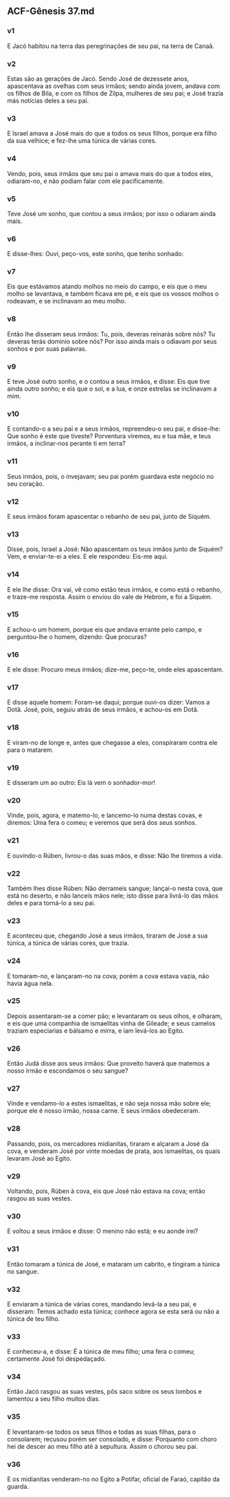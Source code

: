 ## ACF-Gênesis 37.md
### v1
 E Jacó habitou na terra das peregrinações de seu pai, na terra de Canaã.
### v2
 Estas são as gerações de Jacó. Sendo José de dezessete anos, apascentava as ovelhas com seus irmãos; sendo ainda jovem, andava com os filhos de Bila, e com os filhos de Zilpa, mulheres de seu pai; e José trazia más notícias deles a seu pai.
### v3
 E Israel amava a José mais do que a todos os seus filhos, porque era filho da sua velhice; e fez-lhe uma túnica de várias cores.
### v4
 Vendo, pois, seus irmãos que seu pai o amava mais do que a todos eles, odiaram-no, e não podiam falar com ele pacificamente.
### v5
 Teve José um sonho, que contou a seus irmãos; por isso o odiaram ainda mais.
### v6
 E disse-lhes: Ouvi, peço-vos, este sonho, que tenho sonhado:
### v7
 Eis que estávamos atando molhos no meio do campo, e eis que o meu molho se levantava, e também ficava em pé, e eis que os vossos molhos o rodeavam, e se inclinavam ao meu molho.
### v8
 Então lhe disseram seus irmãos: Tu, pois, deveras reinarás sobre nós? Tu deveras terás domínio sobre nós? Por isso ainda mais o odiavam por seus sonhos e por suas palavras.
### v9
 E teve José outro sonho, e o contou a seus irmãos, e disse: Eis que tive ainda outro sonho; e eis que o sol, e a lua, e onze estrelas se inclinavam a mim.
### v10
 E contando-o a seu pai e a seus irmãos, repreendeu-o seu pai, e disse-lhe: Que sonho é este que tiveste? Porventura viremos, eu e tua mãe, e teus irmãos, a inclinar-nos perante ti em terra?
### v11
 Seus irmãos, pois, o invejavam; seu pai porém guardava este negócio no seu coração.
### v12
 E seus irmãos foram apascentar o rebanho de seu pai, junto de Siquém.
### v13
 Disse, pois, Israel a José: Não apascentam os teus irmãos junto de Siquém? Vem, e enviar-te-ei a eles. E ele respondeu: Eis-me aqui.
### v14
 E ele lhe disse: Ora vai, vê como estão teus irmãos, e como está o rebanho, e traze-me resposta. Assim o enviou do vale de Hebrom, e foi a Siquém.
### v15
 E achou-o um homem, porque eis que andava errante pelo campo, e perguntou-lhe o homem, dizendo: Que procuras?
### v16
 E ele disse: Procuro meus irmãos; dize-me, peço-te, onde eles apascentam.
### v17
 E disse aquele homem: Foram-se daqui; porque ouvi-os dizer: Vamos a Dotã. José, pois, seguiu atrás de seus irmãos, e achou-os em Dotã.
### v18
 E viram-no de longe e, antes que chegasse a eles, conspiraram contra ele para o matarem.
### v19
 E disseram um ao outro: Eis lá vem o sonhador-mor!
### v20
 Vinde, pois, agora, e matemo-lo, e lancemo-lo numa destas covas, e diremos: Uma fera o comeu; e veremos que será dos seus sonhos.
### v21
 E ouvindo-o Rúben, livrou-o das suas mãos, e disse: Não lhe tiremos a vida.
### v22
 Também lhes disse Rúben: Não derrameis sangue; lançai-o nesta cova, que está no deserto, e não lanceis mãos nele; isto disse para livrá-lo das mãos deles e para torná-lo a seu pai.
### v23
 E aconteceu que, chegando José a seus irmãos, tiraram de José a sua túnica, a túnica de várias cores, que trazia.
### v24
 E tomaram-no, e lançaram-no na cova; porém a cova estava vazia, não havia água nela.
### v25
 Depois assentaram-se a comer pão; e levantaram os seus olhos, e olharam, e eis que uma companhia de ismaelitas vinha de Gileade; e seus camelos traziam especiarias e bálsamo e mirra, e iam levá-los ao Egito.
### v26
 Então Judá disse aos seus irmãos: Que proveito haverá que matemos a nosso irmão e escondamos o seu sangue?
### v27
 Vinde e vendamo-lo a estes ismaelitas, e não seja nossa mão sobre ele; porque ele é nosso irmão, nossa carne. E seus irmãos obedeceram.
### v28
 Passando, pois, os mercadores midianitas, tiraram e alçaram a José da cova, e venderam José por vinte moedas de prata, aos ismaelitas, os quais levaram José ao Egito.
### v29
 Voltando, pois, Rúben à cova, eis que José não estava na cova; então rasgou as suas vestes.
### v30
 E voltou a seus irmãos e disse: O menino não está; e eu aonde irei?
### v31
 Então tomaram a túnica de José, e mataram um cabrito, e tingiram a túnica no sangue.
### v32
 E enviaram a túnica de várias cores, mandando levá-la a seu pai, e disseram: Temos achado esta túnica; conhece agora se esta será ou não a túnica de teu filho.
### v33
 E conheceu-a, e disse: É a túnica de meu filho; uma fera o comeu; certamente José foi despedaçado.
### v34
 Então Jacó rasgou as suas vestes, pôs saco sobre os seus lombos e lamentou a seu filho muitos dias.
### v35
 E levantaram-se todos os seus filhos e todas as suas filhas, para o consolarem; recusou porém ser consolado, e disse: Porquanto com choro hei de descer ao meu filho até à sepultura. Assim o chorou seu pai.
### v36
 E os midianitas venderam-no no Egito a Potifar, oficial de Faraó, capitão da guarda.
